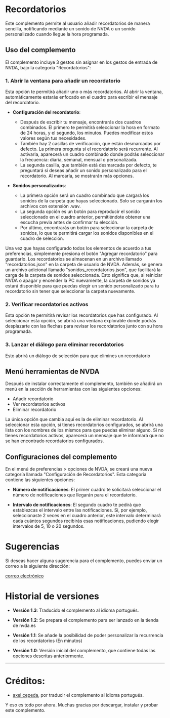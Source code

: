 # Recordatorios

Este complemento permite al usuario añadir recordatorios de manera sencilla, notificando mediante un sonido de NVDA o un sonido personalizado cuando llegue la hora programada.

## Uso del complemento

El complemento incluye 3 gestos sin asignar en los gestos de entrada de NVDA, bajo la categoría "Recordatorios":

### 1. Abrir la ventana para añadir un recordatorio

Esta opción te permitirá añadir uno o más recordatorios. Al abrir la ventana, automáticamente estarás enfocado en el cuadro para escribir el mensaje del recordatorio. 

- **Configuración del recordatorio**: 
  - Después de escribir tu mensaje, encontrarás dos cuadros combinados. El primero te permitirá seleccionar la hora en formato de 24 horas, y el segundo, los minutos. Puedes modificar estos valores según tus necesidades.
  - También hay 2 casillas de verificación, que están desmarcadas por defecto. La primera pregunta si el recordatorio será recurrente. Al activarla, aparecerá un cuadro combinado donde podrás seleccionar la frecuencia: diaria, semanal, mensual o personalizada.
  - La segunda casilla, que también está desmarcada por defecto, te preguntará si deseas añadir un sonido personalizado para el recordatorio. Al marcarla, se mostrarán más opciones.

- **Sonidos personalizados**: 
  - La primera opción será un cuadro combinado que cargará los sonidos de la carpeta que hayas seleccionado. Solo se cargarán los archivos con extensión .wav.
  - La segunda opción es un botón para reproducir el sonido seleccionado en el cuadro anterior, permitiéndote obtener una escucha previa antes de confirmar tu elección.
  - Por último, encontrarás un botón para seleccionar la carpeta de sonidos, lo que te permitirá cargar los sonidos disponibles en el cuadro de selección.

Una vez que hayas configurado todos los elementos de acuerdo a tus preferencias, simplemente presiona el botón "Agregar recordatorio" para guardarlo. Los recordatorios se almacenan en un archivo llamado "recordatorios.json" en la carpeta de usuario de NVDA. Además, se genera un archivo adicional llamado "sonidos_recordatorios.json", que facilitará la carga de la carpeta de sonidos seleccionada. Esto significa que, al reiniciar NVDA o apagar y encender la PC nuevamente, la carpeta de sonidos ya estará disponible para que puedas elegir un sonido personalizado para tu recordatorio sin tener que seleccionar la carpeta nuevamente.

### 2. Verificar recordatorios activos

Esta opción te permitirá revisar los recordatorios que has configurado. Al seleccionar esta opción, se abrirá una ventana explorable donde podrás desplazarte con las flechas para revisar los recordatorios junto con su hora programada.


### 3. Lanzar el diálogo para eliminar recordatorios

Esto abrirá un diálogo de selección para que elimines un recordatorio

## Menú herramientas de NVDA

Después de instalar correctamente el complemento, también se añadirá un menú en la sección de herramientas con las siguientes opciones:

- Añadir recordatorio
- Ver recordatorios activos
- Eliminar recordatorio

La única opción que cambia aquí es la de eliminar recordatorio. Al seleccionar esta opción, si tienes recordatorios configurados, se abrirá una lista con los nombres de los mismos para que puedas eliminar alguno. Si no tienes recordatorios activos, aparecerá un mensaje que te informará que no se han encontrado recordatorios configurados.

## Configuraciones del complemento

En el menú de preferencias > opciones de NVDA, se creará una nueva categoría llamada "Configuración de Recordatorios". Esta categoría contiene las siguientes opciones:

- **Número de notificaciones**: El primer cuadro te solicitará seleccionar el número de notificaciones que llegarán para el recordatorio.
  
- **Intervalo de notificaciones**: El segundo cuadro te pedirá que establezcas el intervalo entre las notificaciones. Si, por ejemplo, seleccionaste 2 veces en el cuadro anterior, este intervalo determinará cada cuántos segundos recibirás esas notificaciones, pudiendo elegir intervalos de 5, 10 o 20 segundos.

# Sugerencias

Si deseas hacer alguna sugerencia para el complemento, puedes enviar un correo a la siguiente dirección:

[correo electrónico](mailto:marcomolinaleija@hotmail.com)

# Historial de versiones

- **Versión 1.3**: Traducido el complemento al idioma portugués.

- **Versión 1.2**: Se prepara el complemento para ser lanzado en la tienda de nvda.es

- **Versión 1.1**: Se añade la posibilidad de poder personalizar la recurrencia de los recordatorios (En minutos)

- **Versión 1.0**: Versión inicial del complemento, que contiene todas las opciones descritas anteriormente.

---



# Créditos:

- [axel cepeda](mailto:axelcepeda1412@gmail.com), por traducir el complemento al idioma portugués.

Y eso es todo por ahora. Muchas gracias por descargar, instalar y probar este complemento.